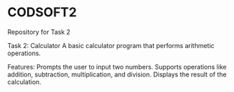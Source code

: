 # CODSOFT2
Repository for Task 2

Task 2: Calculator
A basic calculator program that performs arithmetic operations.

Features:
  Prompts the user to input two numbers.
  Supports operations like addition, subtraction, multiplication, and division.
  Displays the result of the calculation.

